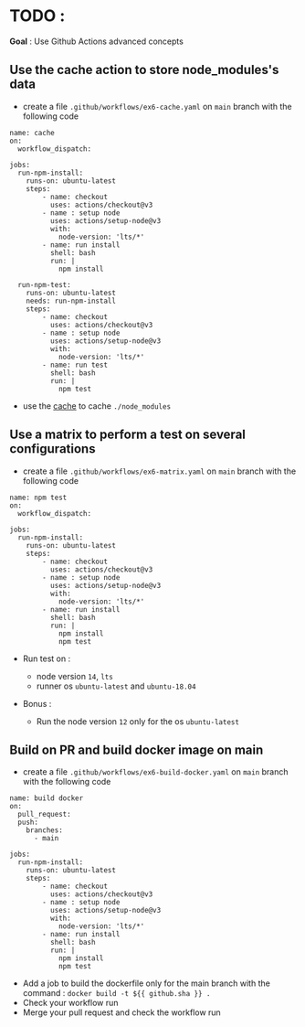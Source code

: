 # TODO :

**Goal** : Use Github Actions advanced concepts 



## Use the cache action to store node_modules's data

* create a file `.github/workflows/ex6-cache.yaml` on `main` branch with the following code

```yaml[]
name: cache
on: 
  workflow_dispatch:

jobs:
  run-npm-install:
    runs-on: ubuntu-latest
    steps:
        - name: checkout
          uses: actions/checkout@v3
        - name : setup node
          uses: actions/setup-node@v3
          with:
            node-version: 'lts/*'
        - name: run install
          shell: bash
          run: |
            npm install

  run-npm-test:
    runs-on: ubuntu-latest
    needs: run-npm-install
    steps:
        - name: checkout
          uses: actions/checkout@v3
        - name : setup node
          uses: actions/setup-node@v3
          with:
            node-version: 'lts/*'
        - name: run test
          shell: bash
          run: |
            npm test
```

* use the [cache](https://github.com/marketplace/actions/cache) to cache `./node_modules`

## Use a matrix to perform a test on several configurations

* create a file `.github/workflows/ex6-matrix.yaml` on `main` branch with the following code

```yaml[]
name: npm test
on: 
  workflow_dispatch:

jobs:
  run-npm-install:
    runs-on: ubuntu-latest
    steps:
        - name: checkout
          uses: actions/checkout@v3
        - name : setup node
          uses: actions/setup-node@v3
          with:
            node-version: 'lts/*'
        - name: run install
          shell: bash
          run: |
            npm install
            npm test
```

* Run test on :
  * node version `14`, `lts`
  * runner os `ubuntu-latest` and `ubuntu-18.04`

* Bonus : 
  * Run the node version `12` only for the os `ubuntu-latest` 

## Build on PR and build docker image on main

* create a file `.github/workflows/ex6-build-docker.yaml` on `main` branch with the following code

```yaml[]
name: build docker
on: 
  pull_request:
  push:
    branches: 
      - main

jobs:
  run-npm-install:
    runs-on: ubuntu-latest
    steps:
        - name: checkout
          uses: actions/checkout@v3
        - name : setup node
          uses: actions/setup-node@v3
          with:
            node-version: 'lts/*'
        - name: run install
          shell: bash
          run: |
            npm install
            npm test
```

* Add a job to build the dockerfile only for the main branch with the command : `docker build -t ${{ github.sha }} .`
* Check your workflow run 
* Merge your pull request and check the workflow run
